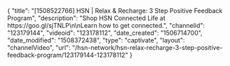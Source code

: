 {
    "title": "[1508522766] HSN | Relax & Recharge: 3 Step Positive Feedback Program",
    "description": "Shop HSN Connected Life at https:\/\/goo.gl\/sjTNLP\n\nLearn how to get connected.",
    "channelid": "123179144",
    "videoid": "123178112",
    "date_created": "1506714700",
    "date_modified": "1508372438",
    "type": "captivate",
    "layout": "channelVideo",
    "url": "\/hsn-network\/hsn-relax-recharge-3-step-positive-feedback-program\/123179144-123178112"
}